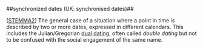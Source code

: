 ##synchronized dates (UK: synchronised dates)##

\[[STEMMA2](SOURCES.md#STEMMA2)\] The general case of a situation where a point in time is described by two or more dates, expressed in different calendars. This includes the Julian/Gregorian [dual dating](http://en.wikipedia.org/wiki/Dual_dating), often called *double dating* but not to be confused with the social engagement of the same name.

